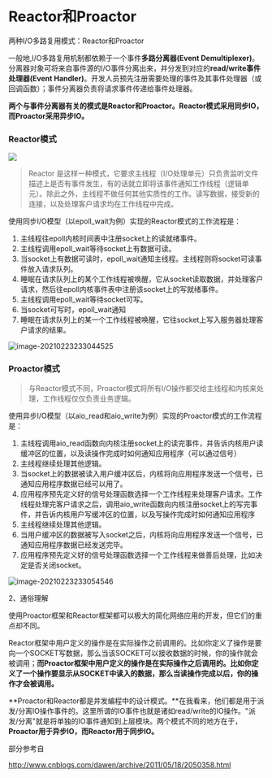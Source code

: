 # Reactor和Proactor

两种I/O多路复用模式：Reactor和Proactor



一般地,I/O多路复用机制都依赖于一个事件**多路分离器(Event Demultiplexer)**。分离器对象可将来自事件源的I/O事件分离出来，并分发到对应的**read/write事件处理器(Event Handler)**。开发人员预先注册需要处理的事件及其事件处理器（或回调函数）；事件分离器负责将请求事件传递给事件处理器。



**两个与事件分离器有关的模式是Reactor和Proactor。Reactor模式采用同步IO，而Proactor采用异步IO。**



### Reactor模式

![](http://img.fosuchao.com/v2-0f72e05db326c4d1f4e416178cc8c658_720w.jpg)

> Reactor 是这样一种模式，它要求主线程（I/O处理单元）只负责监听文件描述上是否有事件发生，有的话就立即将该事件通知工作线程（逻辑单元）。除此之外，主线程不做任何其他实质性的工作。读写数据，接受新的连接，以及处理客户请求均在工作线程中完成。

使用同步I/O模型（以epoll_wait为例）实现的Reactor模式的工作流程是：

1. 主线程往epoll内核时间表中注册socket上的读就绪事件。
2. 主线程调用epoll_wait等待socket上有数据可读。
3. 当socket上有数据可读时，epoll_wait通知主线程。主线程则将socket可读事件放入请求队列。
4. 睡眠在请求队列上的某个工作线程被唤醒，它从socket读取数据，并处理客户请求，然后往epoll内核事件表中注册该socket上的写就绪事件。
5. 主线程调用epoll_wait等待socket可写。
6. 当socket可写时，epoll_wait通知
7. 睡眠在请求队列上的某一个工作线程被唤醒，它往socket上写入服务器处理客户请求的结果。



![image-20210223233044525](http://img.fosuchao.com/image-20210223233044525.png)

### Proactor模式

> 与Reactor模式不同，Proactor模式将所有I/O操作都交给主线程和内核来处理，工作线程仅仅负责业务逻辑。

使用异步I/O模型（以aio_read和aio_write为例）实现的Proactor模式的工作流程是：

1. 主线程调用aio_read函数向内核注册socket上的读完事件，并告诉内核用户读缓冲区的位置，以及读操作完成时如何通知应用程序（可以通过信号）
2. 主线程继续处理其他逻辑。
3. 当socket上的数据被读入用户缓冲区后，内核将向应用程序发送一个信号，已通知应用程序数据已经可以用了。
4. 应用程序预先定义好的信号处理函数选择一个工作线程来处理客户请求。工作线程处理完客户请求之后，调用aio_write函数向内核注册socket上的写完事件，并告诉内核用户写缓冲区的位置，以及写操作完成时如何通知应用程序
5. 主线程继续处理其他逻辑。
6. 当用户缓冲区的数据被写入socket之后，内核将向应用程序发送一个信号，已通知应用程序数据已经发送完毕。
7. 应用程序预先定义好的信号处理函数选择一个工作线程来做善后处理，比如决定是否关闭socket。



![image-20210223233054546](http://img.fosuchao.com/image-20210223233054546.png)

2、通俗理解

使用Proactor框架和Reactor框架都可以极大的简化网络应用的开发，但它们的重点却不同。

Reactor框架中用户定义的操作是在实际操作之前调用的。比如你定义了操作是要向一个SOCKET写数据，那么当该SOCKET可以接收数据的时候，你的操作就会被调用；**而Proactor框架中用户定义的操作是在实际操作之后调用的。比如你定义了一个操作要显示从SOCKET中读入的数据，那么当读操作完成以后，你的操作才会被调用。**

**Proactor和Reactor都是并发编程中的设计模式。**在我看来，他们都是用于派发/分离IO操作事件的。这里所谓的IO事件也就是诸如read/write的IO操作。"派发/分离"就是将单独的IO事件通知到上层模块。两个模式不同的地方在于，**Proactor用于异步IO，而Reactor用于同步IO。**

部分参考自

http://www.cnblogs.com/dawen/archive/2011/05/18/2050358.html